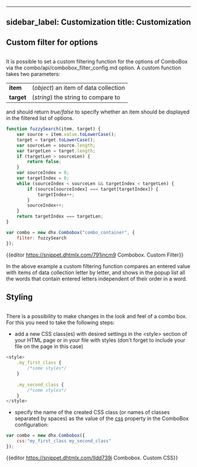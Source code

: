 
---
sidebar_label: Customization
title: Customization
---          

Custom filter for options
-----------------------

<img style="margin: 0px 0px 0px 20px; display: block;" src="combo/custom_filter.png" alt=""/>

It is possible to set a custom filtering function for the options of ComboBox via the combo/api/combobox_filter_config.md option. A custom function takes two parameters:

<table class="webixdoc_links">
	<tbody>
        <tr>
			<td class="webixdoc_links0"><b>item</b></td>
			<td>(<i>object</i>) an item of data collection</td>
		</tr>
		<tr>
			<td class="webixdoc_links0"><b>target</b></td>
			<td>(<i>string</i>) the string to compare to</td>
		</tr>
    </tbody>
</table>

and should return *true/false* to specify whether an item should be displayed in the filtered list of options.

~~~js
function fuzzySearch(item, target) {
	var source = item.value.toLowerCase();
    target = target.toLowerCase();
    var sourceLen = source.length;
    var targetLen = target.length;
    if (targetLen > sourceLen) {
    	return false;
    }
    var sourceIndex = 0;
    var targetIndex = 0;
    while (sourceIndex < sourceLen && targetIndex < targetLen) {
    	if (source[sourceIndex] === target[targetIndex]) {
    		targetIndex++;
    	}
    	sourceIndex++;
    }
    return targetIndex === targetLen;
}

var combo = new dhx.Combobox("combo_container", {
	filter: fuzzySearch
});
~~~

{{editor    https://snippet.dhtmlx.com/791incm9	Combobox. Custom Filter}}

In the above example a custom filtering function compares an entered value with items of data collection letter by letter, and shows in the popup list all the words that contain entered letters independent of their 
order in a word.



Styling 
-----------

<img style="margin: 0px 0px 0px 20px; display: block;" src="combo/custom_css.png" alt=""/>

There is a possibility to make changes in the look and feel of a combo box. For this you need to take the following steps:

- add a new CSS class(es) with desired settings in the &lt;style&gt; section of your HTML page or in your file with styles (don't forget to include your file on the page in this case)

~~~js
<style>
	.my_first_class {
		/*some styles*/
	}
    
    .my_second_class {
		/*some styles*/
	}
</style>
~~~

- specify the name of the created CSS class (or names of classes separated by spaces) as the value of the [css](combo/api/combobox_css_config.md) property in the ComboBox configuration:

~~~js
var combo = new dhx.Combobox({
    css:"my_first_class my_second_class"
});
~~~

{{editor    https://snippet.dhtmlx.com/lldd739i	Combobox. Custom CSS}}
